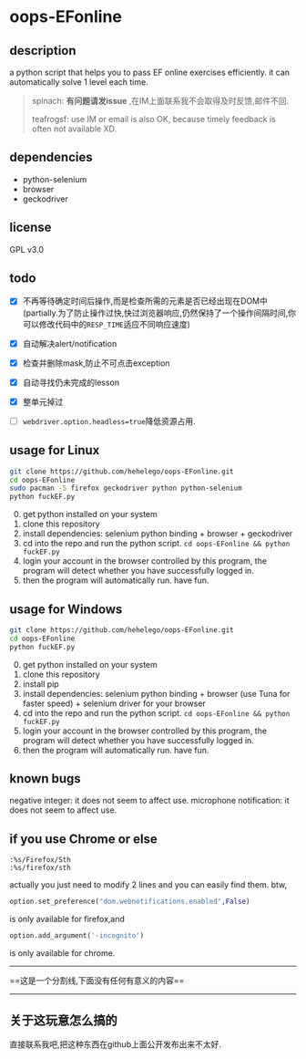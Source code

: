 # oops-EFonline

## description

a python script that helps you to pass EF online exercises efficiently. it can automatically solve 1 level each time.

> spinach: **有问题请发issue** ,在IM上面联系我不会取得及时反馈,邮件不回. 
> 
> teafrogsf: use IM or email is also OK, because timely feedback is often not available XD.

## dependencies

- python-selenium
- browser
- geckodriver

## license

GPL v3.0

## todo

- [x] 不再等待确定时间后操作,而是检查所需的元素是否已经出现在DOM中(partially.为了防止操作过快,快过浏览器响应,仍然保持了一个操作间隔时间,你可以修改代码中的`RESP_TIME`适应不同响应速度)
- [x] 自动解决alert/notification
- [x] 检查并删除mask,防止不可点击exception
- [x] 自动寻找仍未完成的lesson
- [x] 整单元掉过
- [ ] `webdriver.option.headless=true`降低资源占用.


## usage for Linux


```bash
git clone https://github.com/hehelego/oops-EFonline.git
cd oops-EFonline
sudo pacman -S firefox geckodriver python python-selenium
python fuckEF.py
```

0. get python installed on your system
1. clone this repository
2. install dependencies: selenium python binding + browser + geckodriver
3. cd into the repo and run the python script. `cd oops-EFonline && python fuckEF.py`
4. login your account in the browser controlled by this program, the program will detect whether you have successfully logged in.
5. then the program will automatically run. have fun.

## usage for Windows
```bash
git clone https://github.com/hehelego/oops-EFonline.git
cd oops-EFonline
python fuckEF.py
```
0. get python installed on your system
1. clone this repository
2. install pip
3. install dependencies: selenium python binding + browser (use Tuna for faster speed) + selenium driver for your browser
4. cd into the repo and run the python script. `cd oops-EFonline && python fuckEF.py`
5. login your account in the browser controlled by this program, the program will detect whether you have successfully logged in.
6. then the program will automatically run. have fun.
## known bugs
negative integer: it does not seem to affect use.
microphone notification: it does not seem to affect use.
## if you use Chrome or else
```
:%s/Firefox/Sth
:%s/firefox/sth
```
actually you just need to modify 2 lines and you can easily find them. btw, 
```py
option.set_preference("dom.webnotifications.enabled",False)
```
is only available for firefox,and
```py
option.add_argument('-incognito')
```
is only available for chrome.

--------------------------------------

==这是一个分割线,下面没有任何有意义的内容==

--------------------------------------

## 关于这玩意怎么搞的

直接联系我吧,把这种东西在github上面公开发布出来不太好.  


